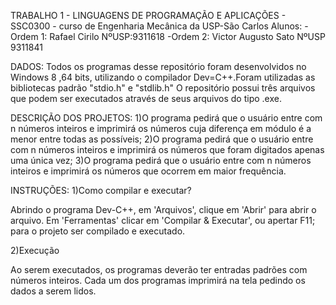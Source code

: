 TRABALHO 1 - LINGUAGENS DE PROGRAMAÇÃO E APLICAÇÕES - SSC0300 - curso de Engenharia Mecânica da USP-São Carlos
Alunos: -Ordem 1: Rafael Cirilo        NºUSP:9311618
        -Ordem 2: Victor Augusto Sato  NºUSP 9311841

DADOS:
  Todos os programas desse repositório foram desenvolvidos no Windows 8 ,64 bits, utilizando o compilador Dev=C++.Foram utilizadas as bibliotecas padrão "stdio.h" e "stdlib.h" O repositório possui três arquivos que podem ser executados através de seus arquivos do tipo .exe.
  
DESCRIÇÃO DOS PROJETOS:
1)O programa pedirá que o usuário entre com n números inteiros e imprimirá os números cuja diferença em módulo é a menor entre todas as possíveis;
2)O programa pedirá que o usuário entre com n números inteiros e imprimirá os números que foram digitados apenas uma única vez;
3)O programa pedirá que o usuário entre com n números inteiros e imprimirá os números que ocorrem em maior frequência.

INSTRUÇÕES:
1)Como compilar e executar?

Abrindo o programa Dev-C++, em 'Arquivos', clique em 'Abrir' para abrir o arquivo.
Em 'Ferramentas' clicar em 'Compilar & Executar', ou apertar F11; para o projeto ser compilado e executado.

2)Execução

Ao serem executados, os programas deverão ter entradas padrões com números inteiros.
Cada um dos programas imprimirá na tela pedindo os dados a serem lidos.
